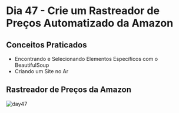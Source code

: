 # Dia 47 - Crie um Rastreador de Preços Automatizado da Amazon
## Conceitos Praticados
- Encontrando e Selecionando Elementos Específicos com o BeautifulSoup
- Criando um Site no Ar
## Rastreador de Preços da Amazon
![day47](https://user-images.githubusercontent.com/98851253/158273805-57e65b34-9c05-43fb-87e5-f8f3f5f40108.gif)
